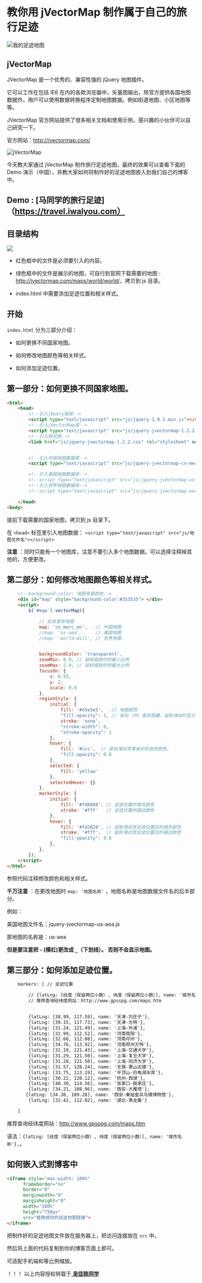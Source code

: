 # 教你用 jVectorMap 制作属于自己的旅行足迹

![我的足迹地图](http://wx1.sinaimg.cn/large/cf5b72a1ly1fvv1gupvz0j20xx0op760.jpg)

## jVectorMap

JVectorMap 是一个优秀的、兼容性强的 jQuery 地图插件。

它可以工作在包括 IE6 在内的各款浏览器中，矢量图输出，除官方提供各国地图数据外，用户可以使用数据转换程序定制地图数据。例如街道地图、小区地图等等。

JVectorMap 官方网站提供了很多相关文档和使用示例，感兴趣的小伙伴可以自己研究一下。

官方网站：<http://jvectormap.com/>

![jVectorMap](http://wx4.sinaimg.cn/large/cf5b72a1ly1fvv2t7olhjj20ss0e8jvo.jpg)

今天教大家通过 jVectorMap 制作旅行足迹地图，最终的效果可以查看下面的 Demo 演示（中国），并教大家如何将制作好的足迹地图嵌入到我们自己的博客中。

## Demo : [马同学的旅行足迹]（https://travel.iwalyou.com）

## 目录结构

![](http://wx1.sinaimg.cn/large/cf5b72a1ly1fvv432zeqzj20b806gaaa.jpg)

- 红色框中的文件是必须要引入的内容。

- 绿色框中的文件是展示的地图，可自行到官网下载需要的地图 : <http://jvectormap.com/maps/world/world/>，拷贝到 js 目录。

- index.html 中需要添加足迹位置和相关样式。

## 开始

 `index.html` 分为三部分介绍：

 - 如何更换不同国家地图。


 - 如何修改地图颜色等相关样式。


 - 如何添加足迹位置。

## 第一部分：如何更换不同国家地图。

```html
<html>
	<head>
		<!--引入jQuery框架-->
		<script type="text/javascript" src="js/jquery-1.9.1.min.js"></script>
		<!--引入jVectorMap库-->
		<script type="text/javascript" src="js/jquery-jvectormap-1.2.2.min.js"></script>
		<!--引入样式表-->
		<link href="js/jquery-jvectormap-1.2.2.css" rel="stylesheet" media="screen">


		<!--引入中国地图数据库-->
		<script type="text/javascript" src="js/jquery-jvectormap-cn-merc-en.js"></script>

		<!--引入美国地图数据库-->
		<!--script type="text/javascript" src="js/jquery-jvectormap-us-aea.js"></script-->
		<!--引入世界地图数据库-->
		<!--script type="text/javascript" src="js/jquery-jvectormap-world-mill.js"></script-->

	</head>
<body>
```
提前下载需要的国家地图，拷贝到 js 目录下。

在 `<head>` 标签里引入地图数据： `<script type="text/javascript" src="js/地图文件名"></script>`

**注意** ：同时只能有一个地图库，注意不要引入多个地图数据。可以选择注释掉其他的，方便更改。

## 第二部分：如何修改地图颜色等相关样式。


```html
	<!--background-color: 地图背景颜色-->
	<div id="map" style="background-color:#353535"> </div>
	<script>
		$('#map').vectorMap({

			// 此处更改地图
			map: 'cn_merc_en',   // 中国地图
			//map: 'us-aea',     // 美国地图
			//map: 'world-mill', // 世界地图


			backgroundColor: 'transparent',
			zoomMin: 0.9, // 鼠标缩放时的最小比例
			zoomMax: 2.4, // 鼠标缩放时的最大比例
			focusOn: {
				x: 0.55,
				y: 2,
				scale: 0.9
			},
			regionStyle: {
				initial: {
					fill: '#e5e5e5',   // 地图颜色
					"fill-opacity": 1, // 省份（州）是否隐藏，鼠标滑动时显示; 1：显示，2：隐藏。
					stroke: 'none',
					"stroke-width": 0,
					"stroke-opacity": 1
				},
				hover: {
					fill: '#ccc',  // 鼠标滑动至某省份的高亮颜色。
					"fill-opacity": 0.8
				},
				selected: {
					fill: 'yellow'
				},
				selectedHover: {}
			},
			markerStyle: {
		        initial: {
		            fill: '#fd8888', // 足迹位置的填充颜色
		            stroke: '#fff'   // 足迹位置的描边颜色
		        },
				hover: {
					fill: '#fd2020', // 鼠标滑动至足迹位置后的填充颜色
					stroke: '#fff',  // 鼠标滑动至足迹位置后的描边颜色
					"fill-opacity": 0.8
				},
		    },
		});
	</script>
</html>

```
参照代码注释修改颜色和相关样式。

**千万注意** ：在更改地图时 `map: '地图名称'`  ，地图名称是地图数据文件名的后半部分。

例如：

美国地图文件名：jquery-jvectormap-us-aea.js

那地图的名称是：us-aea

**但是要注意把 `-` (横杠)更改成 `_`（下划线）。 否则不会显示地图。**

## 第三部分：如何添加足迹位置。

```html
	markers: [ // 足迹位置

		// {latLng: [经度（保留两位小数）, 纬度（保留两位小数）], name: '城市名称'},
		// 推荐查询经纬度网站：http://www.gpsspg.com/maps.htm


     	{latLng: [38.99, 117.59], name: '天津-刘庄子'},
        {latLng: [39.15, 117.73], name: '天津-方特'},
        {latLng: [31.24, 121.49], name: '上海-外滩'},
        {latLng: [32.99, 112.52], name: '河南南阳'},
        {latLng: [32.68, 112.08], name: '河南邓州'},
        {latLng: [34.76, 113.92], name: '河南郑州方特'},
        {latLng: [31.19, 121.43], name: '上海-交通大学'},
        {latLng: [31.29, 121.50], name: '上海-复旦大学'},
        {latLng: [31.28, 121.50], name: '上海-同济大学'},
        {latLng: [31.57, 120.24], name: '无锡-惠山古镇'},
        {latLng: [33.75, 113.19], name: '平顶山-白龟湖水库'},
        {latLng: [30.22, 120.12], name: '杭州-西湖'},
        {latLng: [40.30, 114.56], name: '张家口-姚家庄'},
        {latLng: [34.21, 108.96], name: '西安-大雁塔'},
       {latLng: [34.38, 109.28], name: '西安-秦始皇兵马俑博物馆'},
        {latLng: [32.42, 112.02], name: '湖北-黑龙集'}		

	]

```

推荐查询经纬度网站：http://www.gpsspg.com/maps.htm

语法：`{latLng: [经度（保留两位小数）, 纬度（保留两位小数）], name: '城市名称'},`。

## 如何嵌入式到博客中

```html
<iframe style="max-width: 100%" 
      frameborder="no" 
      border="0" 
      marginwidth="0" 
      marginheight="0" 
      width="100%" 
      height="750px" 
      src="替换成你的足迹地图链接">                                        
</iframe>

```
把制作好的足迹地图文件放在服务器上，把访问连接放在 `src` 中。

然后将上面的代码复制到你的博客页面上即可。

可适配手机端和等比例缩放。

！！！ 以上内容授权转载于[ **吴佳轶同学**](http://www.wujiayi.vip/)
